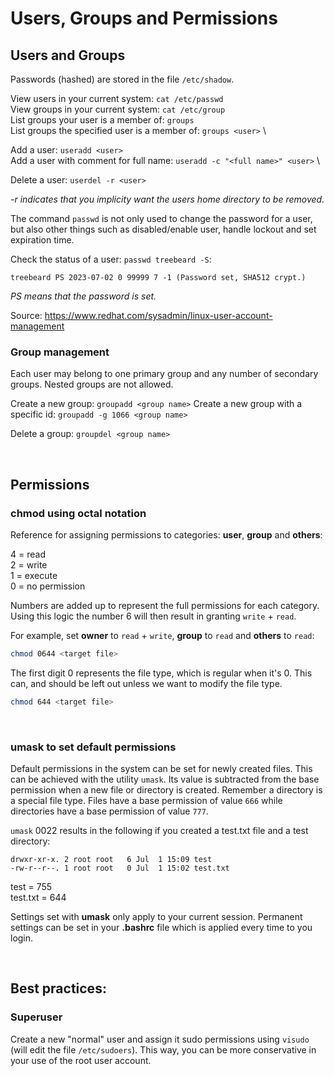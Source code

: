 # Users, Groups and Permissions

## Users and Groups

Passwords (hashed) are stored in the file `/etc/shadow`.

View users in your current system: `cat /etc/passwd` \
View groups in your current system: `cat /etc/group` \
List groups your user is a member of: `groups` \
List groups the specified user is a member of: `groups <user>` \

Add a user: `useradd <user>` \
Add a user with comment for full name: `useradd -c "<full name>" <user>` \

Delete a user: `userdel -r <user>`

*-r indicates that you implicity want the users home directory to be removed.*

The command `passwd` is not only used to change the password for a user, but also other things such as disabled/enable user, handle lockout and set expiration time.

Check the status of a user: `passwd treebeard -S`:

~~~
treebeard PS 2023-07-02 0 99999 7 -1 (Password set, SHA512 crypt.)
~~~

*PS means that the password is set.*

Source: https://www.redhat.com/sysadmin/linux-user-account-management

### Group management

Each user may belong to one primary group and any number of secondary groups. Nested groups are not allowed.

Create a new group: `groupadd <group name>`
Create a new group with a specific id: `groupadd -g 1066 <group name>`

Delete a group: `groupdel <group name>`

<br />

## Permissions

### chmod using octal notation

Reference for assigning permissions to categories: **user**, **group** and **others**:

4 = read \
2 = write \
1 = execute \
0 = no permission

Numbers are added up to represent the full permissions for each category. Using this logic the number 6 will then result in granting `write` + `read`.

For example, set **owner** to `read` + `write`, **group** to `read` and **others** to `read`:
~~~bash
chmod 0644 <target file>
~~~

The first digit 0 represents the file type, which is regular when it's 0. This can, and should be left out unless we want to modify the file type.

~~~bash
chmod 644 <target file>
~~~

<br />

### umask to set default permissions

Default permissions in the system can be set for newly created files. This can be achieved with the utility `umask`. Its value is subtracted from the base permission when a new file or directory is created. Remember a directory is a special file type. Files have a base permission of value `666` while directories have a base permission of value `777`.

`umask` 0022 results in the following if you created a test.txt file and a test directory:

~~~
drwxr-xr-x. 2 root root   6 Jul  1 15:09 test
-rw-r--r--. 1 root root   0 Jul  1 15:02 test.txt
~~~

test = 755 \
test.txt = 644

Settings set with **umask** only apply to your current session. Permanent settings can be set in your **.bashrc** file which is applied every time to you login.

<br />

## Best practices:

### Superuser

Create a new "normal" user and assign it sudo permissions using `visudo` (will edit the file `/etc/sudoers`). This way, you can be more conservative in your use of the root user account.
